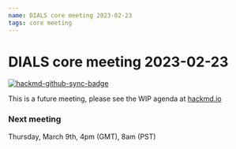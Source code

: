 ```yaml
---
name: DIALS core meeting 2023-02-23
tags: core meeting
---
```


# DIALS core meeting 2023-02-23

[![hackmd-github-sync-badge](https://hackmd.io/b3CH28ndQym5yetEGnMJIQ/badge)](https://hackmd.io/b3CH28ndQym5yetEGnMJIQ)

This is a future meeting, please see the WIP agenda at [hackmd.io](https://hackmd.io/b3CH28ndQym5yetEGnMJIQ)


### Next meeting

Thursday, March 9th, 4pm (GMT), 8am (PST)
